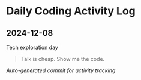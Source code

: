 # Daily Coding Activity Log

## 2024-12-08

Tech exploration day

> Talk is cheap. Show me the code.

*Auto-generated commit for activity tracking*
